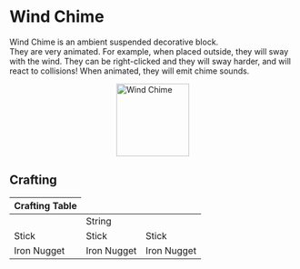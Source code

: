 # Wind Chime

<!--description:Learn everything about the Wind Chime, an ambient suspended animated decorative block.-->
<!--thumbnail:images/render/wind_chime.png-->

Wind Chime is an ambient suspended decorative block.  
They are very animated. For example, when placed outside, they will sway with the wind. They can be right-clicked and they will sway harder, and will react to collisions! When animated, they will emit chime sounds.

<div style="display: flex; justify-content: center;">
<img alt="Wind Chime" title="Wind Chime" class="ls_pixelated" src="../images/render/wind_chime.png" width="128" height="128" />
</div>

<!-- TODO: include a video of the Wind Chime in action :3 -->

## Crafting

<table class="crafting-grid">
<thead>
    <th>Crafting Table</th>
</thead>
<tbody>
    <tr>
        <td></td>
        <td>String</td>
        <td></td>
    </tr>
    <tr>
        <td>Stick</td>
        <td>Stick</td>
        <td>Stick</td>
    </tr>
    <tr>
        <td>Iron Nugget</td>
        <td>Iron Nugget</td>
        <td>Iron Nugget</td>
    </tr>
</tbody>
</table>
